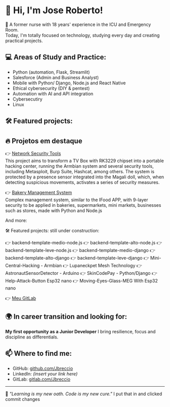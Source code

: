 # 👋 Hi, I'm Jose Roberto!

🧬 A former nurse with 18 years' experience in the ICU and Emergency Room.  
Today, I'm totally focused on technology, studying every day and creating practical projects.

## 💻 Areas of Study and Practice:
- Python (automation, Flask, Streamlit)
- Salesforce (Admin and Business Analyst)
- Mobile with Python/ Django, Node.js and React Native
- Ethical cybersecurity (DIY & pentest)
- Automation with AI and API integration
- Cybersecutiry
- Linux 

## 🛠️ Featured projects:
## 🔥 Projetos em destaque

👉 [Network Security Tools](https://github.com/Jbreccio/mini-central-hacking)  
This project aims to transform a TV Box with RK3229 chipset into a portable hacking center, running the Armbian system and several security tools, including Metasploit, Burp Suite, Hashcat, among others. The system is protected by a presence sensor integrated into the Magali doll, which, when detecting suspicious movements, activates a series of security measures.

👉 [Bakery Management System](https://github.com/Jbreccio/bakery-management-system)  
Complex management system, similar to the IFood APP, with 9-layer security to be applied in bakeries, supermarkets, mini markets, businesses such as stores, made with Python and Node.js

And more: 

🛠️ Featured projects: still under construction:

👉 backend-template-medio-node.js
👉 backend-template-alto-node.js
👉 backend-template-leve-node.js
👉 backend-template-medio-django
👉 backend-template-alto-django
👉 backend-template-leve-django
👉 Mini-Central-Hacking - Armbian
👉 Lupaneckpet Mesh Technology
👉 AstronautSensorDetector - Arduino
👉 SkinCodePay - Python/Django
👉 Help-Attack-Button Esp32 nano
👉 Moving-Eyes-Glass-MEG With Esp32 nano

👉 [Meu GitLab](https://gitlab.com/Jbreccio)


## 🌍 In career transition and looking for:
**My first opportunity as a Junior Developer** 
I bring resilience, focus and discipline as differentials.

## 📫 Where to find me:
- GitHub: [github.com/Jbreccio](https://github.com/Jbreccio)
- LinkedIn: _(insert your link here)_
- GitLab: [gitlab.com/Jbreccio](https://gitlab.com/Jbreccio)

---

🧠 _"Learning is my new oath. Code is my new cure."_ I put that in and clicked commit changes
